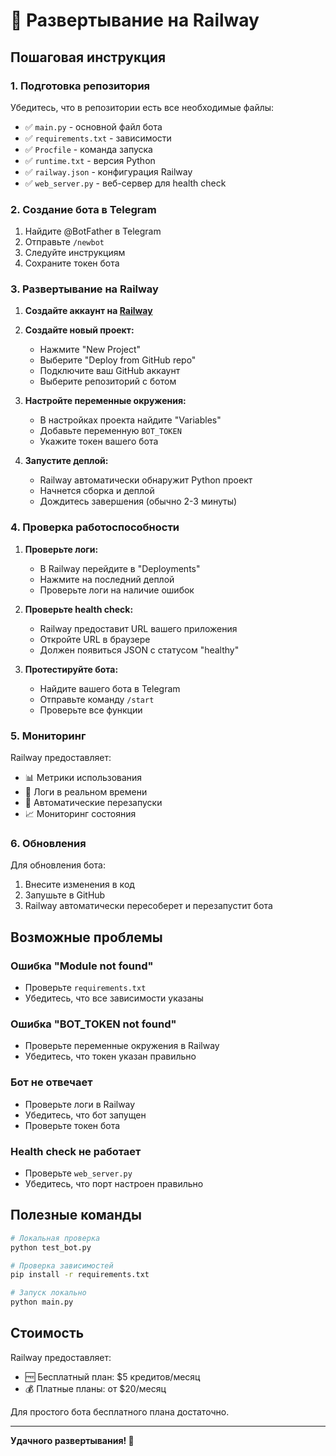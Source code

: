# 🚀 Развертывание на Railway

## Пошаговая инструкция

### 1. Подготовка репозитория

Убедитесь, что в репозитории есть все необходимые файлы:
- ✅ `main.py` - основной файл бота
- ✅ `requirements.txt` - зависимости
- ✅ `Procfile` - команда запуска
- ✅ `runtime.txt` - версия Python
- ✅ `railway.json` - конфигурация Railway
- ✅ `web_server.py` - веб-сервер для health check

### 2. Создание бота в Telegram

1. Найдите @BotFather в Telegram
2. Отправьте `/newbot`
3. Следуйте инструкциям
4. Сохраните токен бота

### 3. Развертывание на Railway

1. **Создайте аккаунт на [Railway](https://railway.app/)**

2. **Создайте новый проект:**
   - Нажмите "New Project"
   - Выберите "Deploy from GitHub repo"
   - Подключите ваш GitHub аккаунт
   - Выберите репозиторий с ботом

3. **Настройте переменные окружения:**
   - В настройках проекта найдите "Variables"
   - Добавьте переменную `BOT_TOKEN`
   - Укажите токен вашего бота

4. **Запустите деплой:**
   - Railway автоматически обнаружит Python проект
   - Начнется сборка и деплой
   - Дождитесь завершения (обычно 2-3 минуты)

### 4. Проверка работоспособности

1. **Проверьте логи:**
   - В Railway перейдите в "Deployments"
   - Нажмите на последний деплой
   - Проверьте логи на наличие ошибок

2. **Проверьте health check:**
   - Railway предоставит URL вашего приложения
   - Откройте URL в браузере
   - Должен появиться JSON с статусом "healthy"

3. **Протестируйте бота:**
   - Найдите вашего бота в Telegram
   - Отправьте команду `/start`
   - Проверьте все функции

### 5. Мониторинг

Railway предоставляет:
- 📊 Метрики использования
- 📝 Логи в реальном времени
- 🔄 Автоматические перезапуски
- 📈 Мониторинг состояния

### 6. Обновления

Для обновления бота:
1. Внесите изменения в код
2. Запушьте в GitHub
3. Railway автоматически пересоберет и перезапустит бота

## Возможные проблемы

### Ошибка "Module not found"
- Проверьте `requirements.txt`
- Убедитесь, что все зависимости указаны

### Ошибка "BOT_TOKEN not found"
- Проверьте переменные окружения в Railway
- Убедитесь, что токен указан правильно

### Бот не отвечает
- Проверьте логи в Railway
- Убедитесь, что бот запущен
- Проверьте токен бота

### Health check не работает
- Проверьте `web_server.py`
- Убедитесь, что порт настроен правильно

## Полезные команды

```bash
# Локальная проверка
python test_bot.py

# Проверка зависимостей
pip install -r requirements.txt

# Запуск локально
python main.py
```

## Стоимость

Railway предоставляет:
- 🆓 Бесплатный план: $5 кредитов/месяц
- 💰 Платные планы: от $20/месяц

Для простого бота бесплатного плана достаточно.

---

**Удачного развертывания! 🚀** 